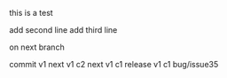this is a test

add second line
add third line

on next branch

commit v1 next
v1 c2 next
v1 c1 release
v1 c1 bug/issue35

